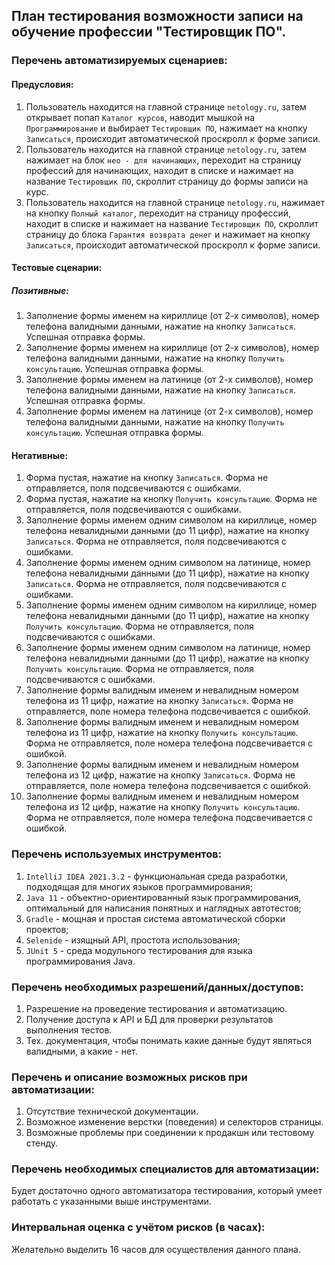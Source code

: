 ## План тестирования возможности записи на обучение профессии "Тестировщик ПО".

### Перечень автоматизируемых сценариев:

#### Предусловия:
1. Пользователь находится на главной странице `netology.ru`,
затем открывает попап `Каталог курсов`,
наводит мышкой на `Программирование` и выбирает
`Тестировщик ПО`, нажимает на кнопку `Записаться`,
происходит автоматической проскролл к форме записи.
2. Пользователь находится на главной странице `netology.ru`,
затем нажимает на блок `нео - для начинающих`,
переходит на страницу профессий для начинающих, находит в списке и нажимает на название
`Тестировщик ПО`, скроллит страницу до формы записи на курс.
3. Пользователь находится на главной странице `netology.ru`,
нажимает на кнопку `Полный каталог`,
переходит на страницу профессий, находит в списке и нажимает на название
`Тестировщик ПО`, скроллит страницу до блока `Гарантия возврата денег`
и нажимает на кнопку `Записаться`,
происходит автоматической проскролл к форме записи.

#### Тестовые сценарии:

##### Позитивные:

1. Заполнение формы именем на кириллице (от 2-х символов), номер телефона валидными данными, нажатие на кнопку `Записаться`. Успешная отправка формы.
2. Заполнение формы именем на кириллице (от 2-х символов), номер телефона валидными данными, нажатие на кнопку `Получить консультацию`. Успешная отправка формы.
3. Заполнение формы именем на латинице (от 2-х символов), номер телефона валидными данными, нажатие на кнопку `Записаться`. Успешная отправка формы.
4. Заполнение формы именем на латинице (от 2-х символов), номер телефона валидными данными, нажатие на кнопку `Получить консультацию`. Успешная отправка формы.

#### Негативные:

1. Форма пустая, нажатие на кнопку `Записаться`. Форма не отправляется, поля подсвечиваются с ошибками.
2. Форма пустая, нажатие на кнопку `Получить консультацию`. Форма не отправляется, поля подсвечиваются с ошибками.
3. Заполнение формы именем одним символом на кириллице, номер телефона невалидными данными (до 11 цифр), нажатие на кнопку `Записаться`. Форма не отправляется, поля подсвечиваются с ошибками.
4. Заполнение формы именем одним символом на латинице, номер телефона невалидными данными (до 11 цифр), нажатие на кнопку `Записаться`. Форма не отправляется, поля подсвечиваются с ошибками.
5. Заполнение формы именем одним символом на кириллице, номер телефона невалидными данными (до 11 цифр), нажатие на кнопку `Получить консультацию`. Форма не отправляется, поля подсвечиваются с ошибками.
6. Заполнение формы именем одним символом на латинице, номер телефона невалидными данными (до 11 цифр), нажатие на кнопку `Получить консультацию`. Форма не отправляется, поля подсвечиваются с ошибками.
7. Заполнение формы валидным именем и невалидным номером телефона из 11 цифр, нажатие на кнопку `Записаться`. Форма не отправляется, поле номера телефона подсвечивается с ошибкой.
8. Заполнение формы валидным именем и невалидным номером телефона из 11 цифр, нажатие на кнопку `Получить консультацию`. Форма не отправляется, поле номера телефона подсвечивается с ошибкой.
9. Заполнение формы валидным именем и невалидным номером телефона из 12 цифр, нажатие на кнопку `Записаться`. Форма не отправляется, поле номера телефона подсвечивается с ошибкой.
10. Заполнение формы валидным именем и невалидным номером телефона из 12 цифр, нажатие на кнопку `Получить консультацию`. Форма не отправляется, поле номера телефона подсвечивается с ошибкой.

### Перечень используемых инструментов:

1. `IntelliJ IDEA 2021.3.2` - функциональная среда разработки, подходящая для многих языков программирования;
2. `Java 11` - объектно-ориентированный язык программирования, оптимальный для написания понятных и наглядных автотестов;
3. `Gradle` - мощная и простая система автоматической сборки проектов;
4. `Selenide` - изящный API, простота использования;
5. `JUnit 5` - среда модульного тестирования для языка программирования Java.

### Перечень необходимых разрешений/данных/доступов:

1. Разрешение на проведение тестирования и автоматизацию.
2. Получение доступа к API и БД для проверки результатов выполнения тестов.
3. Тех. документация, чтобы понимать какие данные будут являться валидными, а какие - нет.

### Перечень и описание возможных рисков при автоматизации:

1. Отсутствие технической документации.
2. Возможное изменение верстки (поведения) и селекторов страницы.
3. Возможные проблемы при соединении к продакшн или тестовому стенду.

### Перечень необходимых специалистов для автоматизации:

Будет достаточно одного автоматизатора тестирования, который умеет работать с указанными выше инструментами.

### Интервальная оценка с учётом рисков (в часах):

Желательно выделить 16 часов для осуществления данного плана.
